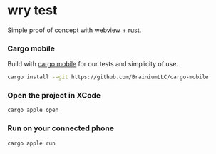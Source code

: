# wry test

Simple proof of concept with webview + rust.

### Cargo mobile

Build with [cargo mobile](https://github.com/BrainiumLLC/cargo-mobile) for our tests and simplicity of use.

```bash
cargo install --git https://github.com/BrainiumLLC/cargo-mobile
```

### Open the project in XCode

```bash
cargo apple open
```

### Run on your connected phone

```bash
cargo apple run
```
